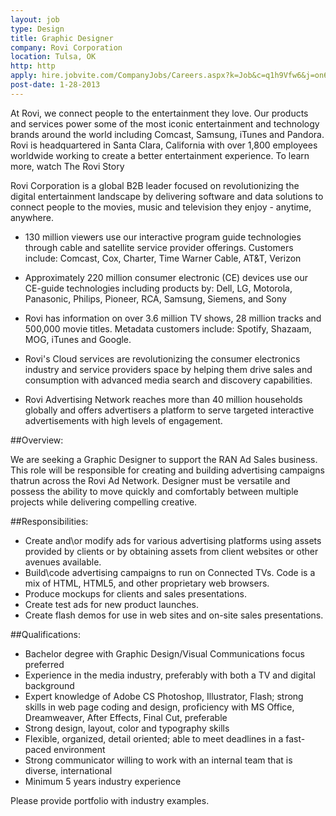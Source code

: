 ```yaml
---
layout: job
type: Design
title: Graphic Designer
company: Rovi Corporation
location: Tulsa, OK
http: http
apply: hire.jobvite.com/CompanyJobs/Careers.aspx?k=Job&c=q1h9Vfw6&j=on60Wfw9&s=Workcreative.net
post-date: 1-28-2013
---
```


At Rovi, we connect people to the entertainment they love.  Our products and services power some of the most iconic entertainment and technology brands around the world including Comcast, Samsung, iTunes and Pandora. Rovi is headquartered in Santa Clara, California with over 1,800 employees worldwide working to create a better entertainment experience.  To learn more, watch The Rovi Story
 
Rovi Corporation is a global B2B leader focused on revolutionizing the digital entertainment landscape by delivering software and data solutions to connect people to the movies, music and television they enjoy - anytime, anywhere.

* 130 million viewers use our interactive program guide technologies through cable and satellite service provider offerings. Customers include: Comcast, Cox, Charter, Time Warner Cable, AT&T, Verizon

* Approximately 220 million consumer electronic (CE) devices use our CE-guide technologies including products by: Dell, LG, Motorola, Panasonic, Philips, Pioneer, RCA, Samsung, Siemens, and Sony

* Rovi has information on over 3.6 million TV shows, 28 million tracks and 500,000 movie titles. Metadata customers include: Spotify, Shazaam, MOG, iTunes and Google.

* Rovi's Cloud services are revolutionizing the consumer electronics industry and service providers space by helping them drive sales and consumption with advanced media search and discovery capabilities.

* Rovi Advertising Network reaches more than 40 million households globally and offers advertisers a platform to serve targeted interactive advertisements with high levels of engagement.

##Overview:

We are seeking a Graphic Designer to support the RAN Ad Sales business. This role will be responsible for creating and building advertising campaigns thatrun across the Rovi Ad Network. Designer must be versatile and possess the ability to move quickly and comfortably between multiple projects while delivering compelling creative.
 
##Responsibilities: 

* Create and\or modify ads for various advertising platforms using assets provided by clients or by obtaining assets from client websites or other avenues available.
* Build\code advertising campaigns to run on Connected TVs. Code is a mix of HTML, HTML5, and other proprietary web browsers.
* Produce mockups for clients and sales presentations.
* Create test ads for new product launches.
* Create flash demos for use in web sites and on-site sales presentations.

##Qualifications:

* Bachelor degree with Graphic Design/Visual Communications focus preferred
* Experience in the media industry, preferably with both a TV and digital background
* Expert knowledge of Adobe CS Photoshop, Illustrator, Flash; strong skills in web page coding and design, proficiency with MS Office, Dreamweaver, After Effects, Final Cut, preferable
* Strong design, layout, color and typography skills
* Flexible, organized, detail oriented; able to meet deadlines in a fast-paced environment
* Strong communicator willing to work with an internal team that is diverse, international
* Minimum 5 years industry experience

Please provide portfolio with industry examples.